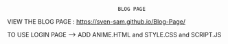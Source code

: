                                         BLOG PAGE

VIEW THE BLOG PAGE :  https://sven-sam.github.io/Blog-Page/


TO USE LOGIN PAGE --> ADD ANIME.HTML and STYLE.CSS and SCRIPT.JS
